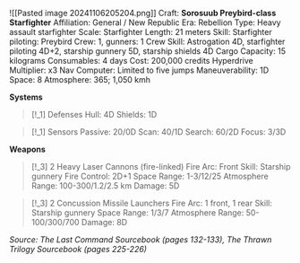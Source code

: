 ![[Pasted image 20241106205204.png]]
Craft: **Sorosuub Preybird-class Starfighter**
Affiliation: General / New Republic
Era: Rebellion
Type: Heavy assault starfighter
Scale: Starfighter
Length: 21 meters
Skill: Starfighter piloting: Preybird
Crew: 1, gunners: 1
Crew Skill: Astrogation 4D, starfighter piloting 4D+2,
starship gunnery 5D, starship shields 4D
Cargo Capacity: 15 kilograms
Consumables: 4 days
Cost: 200,000 credits
Hyperdrive Multiplier: x3
Nav Computer: Limited to five jumps
Maneuverability: 1D
Space: 8
Atmosphere: 365; 1,050 kmh

**Systems**
> [!_1] Defenses
> Hull: 4D
> Shields: 1D

> [!_1] Sensors
> Passive: 20/0D
> Scan: 40/1D
> Search: 60/2D
> Focus: 3/3D

**Weapons**
> [!_3] 2 Heavy Laser Cannons (fire-linked)
> Fire Arc: Front
> Skill: Starship gunnery
> Fire Control: 2D+1
> Space Range: 1-3/12/25
> Atmosphere Range: 100-300/1.2/2.5 km
> Damage: 5D

> [!_3] 2 Concussion Missile Launchers
> Fire Arc: 1 front, 1 rear
> Skill: Starship gunnery
> Space Range: 1/3/7
> Atmosphere Range: 50-100/300/700
> Damage: 8D

*Source: The Last Command Sourcebook (pages 132-133), The Thrawn Trilogy Sourcebook (pages 225-226)*